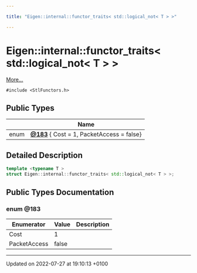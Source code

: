 ```yaml
---

title: "Eigen::internal::functor_traits< std::logical_not< T > >"

---
```


# Eigen::internal::functor_traits< std::logical_not< T > >



 [More...](#detailed-description)


`#include <StlFunctors.h>`

## Public Types

|                | Name           |
| -------------- | -------------- |
| enum| **[@183](http://example.org/classes/structeigen_1_1internal_1_1functor__traits_3_01std_1_1logical__not_3_01t_01_4_01_4/#enum-@183)** { Cost = 1, PacketAccess = false} |

## Detailed Description

```cpp
template <typename T >
struct Eigen::internal::functor_traits< std::logical_not< T > >;
```

## Public Types Documentation

### enum @183

| Enumerator | Value | Description |
| ---------- | ----- | ----------- |
| Cost | 1|   |
| PacketAccess | false|   |




-------------------------------

Updated on 2022-07-27 at 19:10:13 +0100